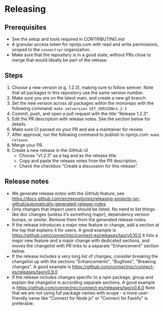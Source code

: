 # Releasing

## Prerequisites

- See the setup and tools required in CONTRIBUTING.md
- A granular access token for npmjs.com with read and write permissions, scoped 
  to the `connectrpc` organization. 
- Make sure that the repository is in a good state, without PRs close to merge 
  that would ideally be part of the release.

## Steps

1. Choose a new version (e.g. 1.2.3), making sure to follow semver. Note that all 
   packages in this repository use the same version number.
2. Make sure you are on the latest main, and create a new git branch.
3. Set the new version across all packages within the monorepo with the following 
   command: `make setversion SET_VERSION=1.2.3`
4. Commit, push, and open a pull request with the title "Release 1.2.3".
5. Edit the PR description with release notes. See the section below for details.
6. Make sure CI passed on your PR and ask a maintainer for review.
7. After approval, run the following command to publish to npmjs.com: `make release`. 
8. Merge your PR.
9. Create a new release in the GitHub UI
   - Choose "v1.2.3" as a tag and as the release title.
   - Copy and paste the release notes from the PR description.
   - Check the checkbox “Create a discussion for this release”.

## Release notes

- We generate release notes with the GitHub feature, see 
  https://docs.github.com/en/repositories/releasing-projects-on-github/automatically-generated-release-notes
- Only changes that impact users should be listed. No need to list things like 
  doc changes (unless it’s something major), dependency version bumps, or similar.
  Remove them from the generated release notes.
- If the release introduces a major new feature or change, add a section at the 
  top that explains it for users. A good example is https://github.com/connectrpc/connect-es/releases/tag/v0.10.0
  It lists a major new feature and a major change with dedicated sections, and 
  moves the changelist with PR links to a separate "Enhancement" section below.
- If the release includes a very long list of changes, consider breaking the 
  changelist up with the sections "Enhancements", "Bugfixes", "Breaking changes".
  A good example is https://github.com/connectrpc/connect-es/releases/tag/v0.9.0
- If the release includes changes specific to a npm package, group and explain 
  the changelist in according separate sections. A good example is https://github.com/connectrpc/connect-es/releases/tag/v0.8.0
  Note that we are not using full package names with scope - a more user-friendly
  name like "Connect for Node.js" or "Connect for Fastify" is preferable.
